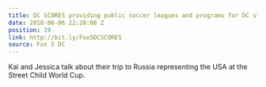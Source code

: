 ```yaml
---
title: DC SCORES providing public soccer leagues and programs for DC students
date: 2018-06-06 22:28:00 Z
position: 19
link: http://bit.ly/Fox5DCSCORES
source: Fox 5 DC
---
```


Kal and Jessica talk about their trip to Russia representing the USA at the Street Child World Cup. 